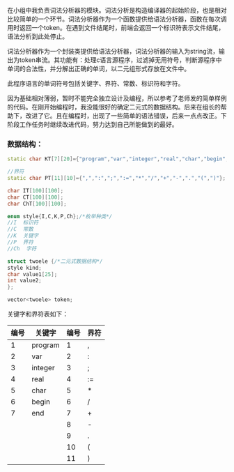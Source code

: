 在小组中我负责词法分析器的模块。词法分析是构造编译器的起始阶段，也是相对比较简单的一个环节。词法分析器作为一个函数提供给语法分析器，函数在每次调用时返回一个token。在遇到文件结尾时，前端会返回一个标识符表示文件结尾，语法分析到此处停止。

词法分析器作为一个封装类提供给语法分析器，词法分析器的输入为string流，输出为token串流。其功能有：处理c语言源程序，过滤掉无用符号，判断源程序中单词的合法性，并分解出正确的单词，以二元组形式存放在文件中。

此程序语言的单词符号包括关键字、界符、常数、标识符和字符。

因为基础相对薄弱，暂时不能完全独立设计及编程，所以参考了老师发的简单样例的代码。在刚开始编程时，我没能很好的确定二元式的数据结构。后来在组长的帮助下，改进了它。且在编程时，出现了一些简单的语法错误，后来一点点改正。下阶段工作任务时继续改进代码，努力达到自己所能做到的最好。

### **数据结构：**

```c++
static char KT[7][20]={"program","var","integer","real","char","begin","end"};

//界符
static char PT[11][10]={",",":",";",":=","*","/","+","-",".","(",")"};

char IT[100][100];
char CT[100][100];
char ChT[100][100];

enum style{I,C,K,P,Ch};/*枚举种类*/
//I  标识符
//C  常数
//K  关键字
//P  界符
//Ch  字符

struct twoele {/*二元式数据结构*/
style kind;
char value1[25];
int value2;
};

vector<twoele> token;
```

 

关键字和界符表如下：

| 编号 | 关键字  | 编号 | 界符 |
| ---- | ------- | ---- | ---- |
| 1    | program | 1    | ,    |
| 2    | var     | 2    | :    |
| 3    | integer | 3    | ;    |
| 4    | real    | 4    | :=   |
| 5    | char    | 5    | *    |
| 6    | begin   | 6    | /    |
| 7    | end     | 7    | +    |
|      |         | 8    | -    |
|      |         | 9    | .    |
|      |         | 10   | (    |
|      |         | 11   | )    |